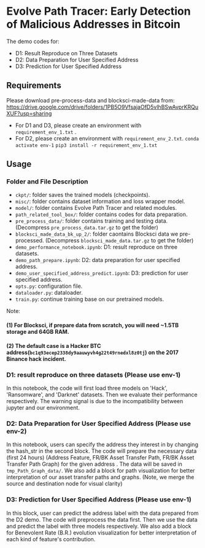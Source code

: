 # Evolve Path Tracer: Early Detection of Malicious Addresses in Bitcoin
The demo codes for:
+ D1: Result Reproduce on Three Datasets
+ D2: Data Preparation for User Specified Address
+ D3: Prediction for User Specified Address

## Requirements
Please download pre-process-data and blocksci-made-data from:
https://drive.google.com/drive/folders/1PB5O9VfsajaOfD5vlhBSwAvprKRQuXUF?usp=sharing
+ For D1 and D3, please create an environment with `requirement_env_1.txt` .
+ For D2, please create an environment with `requirement_env_2.txt`.
`conda activate env-1`
`pip3 install -r requirement_env_1.txt`

## Usage
### Folder and File Description
+ `ckpt/`: folder saves the trained models (checkpoints).
+ `misc/`: folder contains dataset information and loss wrapper model.
+ `model/`: folder contains Evolve Path Tracer and related modules.
+ `path_related_tool_box/`: folder contains codes for data preparation.
+ `pre_process_data/`: folder contains training and testing data. (Decompress `pre_process_data.tar.gz` to get the folder)
+ `blocksci_made_data_bk_up_2/`: folder caontains Blocksci data we pre-processed. (Decompress `blocksci_made_data.tar.gz` to get the folder)
+ `demo_performance_notebook.ipynb`: D1: result reproduce on three datasets.
+ `demo_path_prepare.ipynb`: D2: data preparation for user specified address.
+ `demo_user_specified_address_predict.ipynb`: D3: prediction for user specified address.
+ `opts.py`: configuration file.
+ `dataloader.py`: dataloader.
+ `train.py`: continue training base on our pretrained models.

Note: 
#### (1) For Blocksci, if prepare data from scratch, you will need ~1.5TB storage and 64GB RAM.
#### (2) The default case is a Hacker BTC address(`bc1q93ecep2338dy9aauwyvh4g22t49rnedxl8z0tj`) on the 2017 Binance hack incident.

### D1: result reproduce on three datasets (Please use env-1)
In this notebook, the code will first load three models on 'Hack', 'Ransomware', and 'Darknet' datasets.
Then we evaluate their performance respectively.
The warning signal is due to the incompatibility between jupyter and our environment.


### D2: Data Preparation for User Specified Address (Please use env-2)
In this notebook, users can specify the address they interest in by changing the hash_str in the second block.
The code will prepare the necessary data (first 24 hours) (Address Feature, FR/BK Asset Transfer Path, FR/BK Asset Transfer Path Graph) for the given address .
The data will be saved in `tmp_Path_Graph_data/`.
We also add a block for path visualization for better interpretation of our asset transfer paths and graphs.
(Note, we merge the source and destination node for visual clarity)

### D3: Prediction for User Specified Address (Please use env-1)
In this block, user can predict the address label with the data prepared from the D2 demo.
The code will preprocess the data first.
Then we use the data and predict the label with three models respectively.
We also add a block for Benevolent Rate (B.R.) evolution visualization for better interpretation of each kind of feature's contribution.
